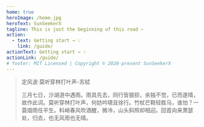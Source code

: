 ```yaml
---
home: true
heroImage: /home.jpg
heroText: SunSeekerX
tagline: This is just the beginning of this road ~
action:
  - text: Getting start → 💡
    link: /guide/
actionText: Getting start → 💡
actionLink: /guide/
# footer: MIT Licensed | Copyright © 2020-present SunSeekerX
---
```




> 定风波·莫听穿林打叶声-苏轼
>
> 三月七日，沙湖道中遇雨。雨具先去，同行皆狼狈，余独不觉，已而遂晴，故作此词。莫听穿林打叶声，何妨吟啸且徐行。竹杖芒鞋轻胜马，谁怕？一蓑烟雨任平生。料峭春风吹酒醒，微冷，山头斜照却相迎。回首向来萧瑟处，归去，也无风雨也无晴。

